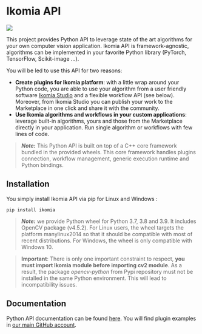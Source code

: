# Ikomia API

![](https://ikomia.com/wp-content/uploads/2022/07/carbon6.png)

This project provides Python API to leverage state of the art algorithms for your own computer vision application. Ikomia API is framework-agnostic, algorithms can be implemented in your favorite Python library (PyTorch, TensorFlow, Scikit-image ...).

You will be led to use this API for two reasons:
- **Create plugins for Ikomia platform**: with a little wrap around your Python code, you are able to use your algorithm from a user friendly software [Ikomia Studio](https://github.com/Ikomia-dev/IkomiaStudio) and a flexible workflow API (see below). Moreover, from Ikomia Studio you can publish your work to the Marketplace in one click and share it with the community.
- **Use Ikomia algorithms and workflows in your custom applications**: leverage built-in algorithms, yours and those from the Marketplace directly in your application. Run single algorithm or workflows with few lines of code.


> **_Note:_**  This Python API is built on top of a C++ core framework bundled in the provided wheels. This core framework handles plugins connection, workflow management, generic execution runtime and Python bindings.


## Installation

You simply install Ikomia API via pip for Linux and Windows :

`pip install ikomia`

>**_Note:_** we provide Python wheel for Python 3.7, 3.8 and 3.9. It includes OpenCV package (v4.5.2). For Linux users, the wheel targets the platform manylinux2014 so that it should be compatible with most of recent distributions. For Windows, the wheel is only compatible with Windows 10.


>**Important**: There is only one important constraint to respect, **you must import Ikomia module before importing cv2 module**. As a result, the package *opencv-python* from Pypi repository must not be installed in 
the same Python environment. This will lead to incompatibility issues.


## Documentation

Python API documentation can be found [here](https://ikomia-dev.github.io/python-api-documentation/). You will find plugin examples in [our main GitHub account](https://github.com/Ikomia-dev).
